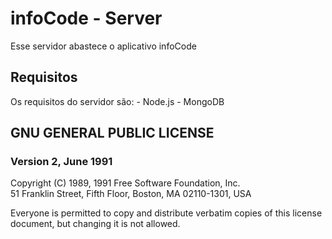 # infoCode - Server

Esse servidor abastece o aplicativo infoCode

## Requisitos

Os requisitos do servidor são:
    - Node.js
    - MongoDB



## GNU GENERAL PUBLIC LICENSE

### Version 2, June 1991

Copyright (C) 1989, 1991 Free Software Foundation, Inc.  
51 Franklin Street, Fifth Floor, Boston, MA  02110-1301, USA

Everyone is permitted to copy and distribute verbatim copies
of this license document, but changing it is not allowed.
